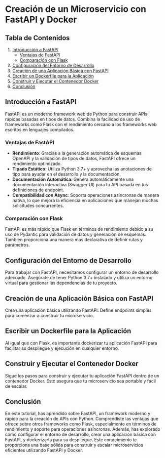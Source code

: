 # Creación de un Microservicio con FastAPI y Docker

## Tabla de Contenidos

1. [Introducción a FastAPI](#introducción-a-fastapi)
   - [Ventajas de FastAPI](#ventajas-de-fastapi)
   - [Comparación con Flask](#comparación-con-flask)
2. [Configuración del Entorno de Desarrollo](#configuración-del-entorno-de-desarrollo)
3. [Creación de una Aplicación Básica con FastAPI](#creación-de-una-aplicación-básica-con-fastapi)
4. [Escribir un Dockerfile para la Aplicación](#escribir-un-dockerfile-para-la-aplicación)
5. [Construir y Ejecutar el Contenedor Docker](#construir-y-ejecutar-el-contenedor-docker)
6. [Conclusión](#conclusión)

## Introducción a FastAPI

FastAPI es un moderno framework web de Python para construir APIs rápidas basadas en tipos de datos. Combina la facilidad de uso de frameworks como Flask con el rendimiento cercano a los frameworks web escritos en lenguajes compilados.

### Ventajas de FastAPI

- **Rendimiento**: Gracias a la generación automática de esquemas OpenAPI y la validación de tipos de datos, FastAPI ofrece un rendimiento optimizado.
- **Tipado Estático**: Utiliza Python 3.7+ y aprovecha las anotaciones de tipo para ayudar en el desarrollo y la documentación.
- **Documentación Automática**: Genera automáticamente una documentación interactiva (Swagger UI) para tu API basada en tus definiciones de endpoint.
- **Compatibilidad con Async**: Soporta operaciones asíncronas de manera nativa, lo que mejora la eficiencia en aplicaciones que manejan muchas solicitudes concurrentes.

### Comparación con Flask

FastAPI es más rápido que Flask en términos de rendimiento debido a su uso de Pydantic para validación de datos y generación de esquemas. También proporciona una manera más declarativa de definir rutas y parámetros.

## Configuración del Entorno de Desarrollo

Para trabajar con FastAPI, necesitamos configurar un entorno de desarrollo adecuado. Asegúrate de tener Python 3.7+ instalado y utiliza un entorno virtual para gestionar las dependencias de tu proyecto.

## Creación de una Aplicación Básica con FastAPI

Crea una aplicación básica utilizando FastAPI. Define endpoints simples para comenzar a construir tu microservicio.

## Escribir un Dockerfile para la Aplicación

Al igual que con Flask, es importante dockerizar tu aplicación FastAPI para facilitar su despliegue y ejecución en cualquier entorno.

## Construir y Ejecutar el Contenedor Docker

Sigue los pasos para construir y ejecutar tu aplicación FastAPI dentro de un contenedor Docker. Esto asegura que tu microservicio sea portable y fácil de escalar.

## Conclusión

En este tutorial, has aprendido sobre FastAPI, un framework moderno y rápido para la creación de APIs con Python. Comprendiste las ventajas que ofrece sobre otros frameworks como Flask, especialmente en términos de rendimiento y soporte para operaciones asíncronas. Además, has explorado cómo configurar el entorno de desarrollo, crear una aplicación básica con FastAPI, y dockerizarla para su despliegue. Este conocimiento te proporciona una base sólida para construir y escalar microservicios eficientes utilizando FastAPI y Docker.